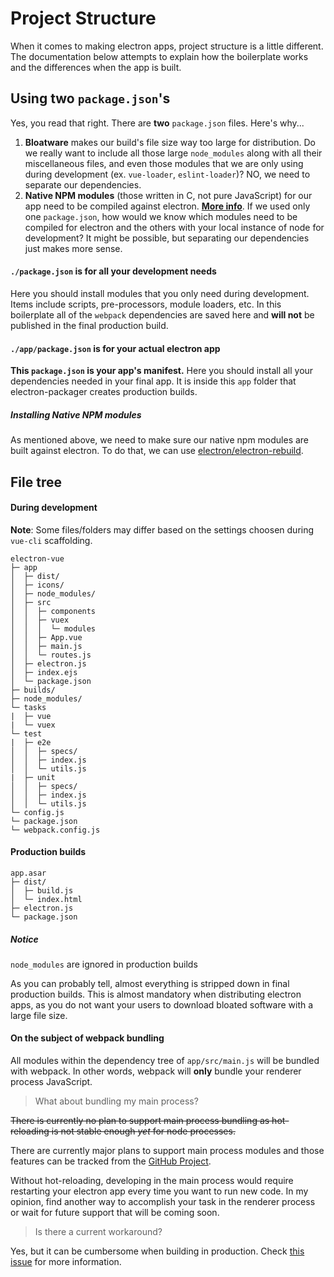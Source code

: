 # Project Structure

When it comes to making electron apps, project structure is a little different. The documentation below attempts to explain how the boilerplate works and the differences when the app is built.

## Using two `package.json`'s

Yes, you read that right. There are **two** `package.json` files. Here's why...  
  1. **Bloatware** makes our build's file size way too large for distribution. Do we really want to include all those large `node_modules` along with all their miscellaneous files, and even those  modules that we are only using during development \(ex. `vue-loader`, `eslint-loader`\)? NO, we need to separate our dependencies.  
  2. **Native NPM modules** \(those written in C, not pure JavaScript\) for our app need to be compiled against electron. [**More info**](http://electron.atom.io/docs/tutorial/using-native-node-modules/). If we used only one `package.json`, how would we know which modules need to be compiled for electron and the others with your local instance of node for development? It might be possible, but separating our dependencies just makes more sense.

#### `./package.json` is for all your development needs

Here you should install modules that you only need during development. Items include scripts, pre-processors, module loaders, etc. In this boilerplate all of the `webpack` dependencies are saved here and **will not** be published in the final production build.

#### `./app/package.json` is for your actual electron app

**This **`package.json`** is your app's manifest.** Here you should install all your dependencies needed in your final app. It is inside this `app` folder that electron-packager creates production builds.

##### Installing Native NPM modules

As mentioned above, we need to make sure our native npm modules are built against electron. To do that, we can use [electron/electron-rebuild](https://github.com/electron/electron-rebuild).

## File tree

#### During development
**Note**: Some files/folders may differ based on the settings choosen during `vue-cli` scaffolding.

```
electron-vue
├─ app
│  ├─ dist/
│  ├─ icons/
│  ├─ node_modules/
│  ├─ src
│  │  ├─ components
│  │  ├─ vuex
│  │  │  └─ modules
│  │  ├─ App.vue
│  │  ├─ main.js
│  │  └─ routes.js
│  ├─ electron.js
│  ├─ index.ejs
│  └─ package.json
├─ builds/
├─ node_modules/
└─ tasks
|  ├─ vue
|  └─ vuex
└─ test
|  ├─ e2e
│  │  ├─ specs/
│  │  ├─ index.js
│  │  └─ utils.js
|  ├─ unit
│  │  ├─ specs/
│  │  ├─ index.js
│  │  └─ utils.js
└─ config.js
└─ package.json
└─ webpack.config.js
```

#### Production builds

```
app.asar
├─ dist/
│  ├─ build.js
│  └─ index.html
├─ electron.js
└─ package.json
```

##### Notice

`node_modules` are ignored in production builds

As you can probably tell, almost everything is stripped down in final production builds. This is almost mandatory when distributing electron apps, as you do not want your users to download bloated software with a large file size.

#### On the subject of webpack bundling

All modules within the dependency tree of `app/src/main.js` will be bundled with webpack. In other words, webpack will **only** bundle your renderer process JavaScript.

> What about bundling my main process?

~~There is currently no plan to support main process bundling as hot-reloading is not stable enough _yet_ for node processes.~~

There are currently major plans to support main process modules and those features can be tracked from the [GitHub Project](https://github.com/SimulatedGREG/electron-vue/projects/2).

Without hot-reloading, developing in the main process would require restarting your electron app every time you want to run new code. In my opinion, find another way to accomplish your task in the renderer process or wait for future support that will be coming soon.

> Is there a current workaround?

Yes, but it can be cumbersome when building in production. Check [this issue](https://github.com/SimulatedGREG/electron-vue/issues/22) for more information.

